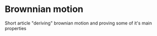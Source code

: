 # Brownnian motion
Short article "deriving" brownian motion and proving some of it's main properties

